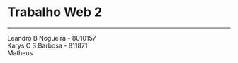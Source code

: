 # Trabalho Web 2
---
Leandro B Nogueira - 8010157 <br>
Karys C S Barbosa - 811871 <br>
Matheus <br>
